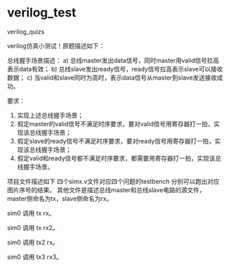 # verilog_test
verilog_quizs

verilog仿真小测试！原题描述如下：


总线握手场景描述：
a) 总线master发出data信号，同时master用valid信号拉高表示data有效；
b) 总线slave发出ready信号，ready信号拉高表示slave可以接收数据；
c) 当valid和slave同时为高时，表示data信号从master到slave发送接收成功。

要求：
1) 实现上述总线握手场景；
2) 假定master的valid信号不满足时序要求，要对valid信号用寄存器打一拍，实现该总线握手场景；
3) 假定slave的ready信号不满足时序要求，要对ready信号用寄存器打一拍，实现该总线握手场景；
4) 假定valid和ready信号都不满足时序要求，都需要用寄存器打一拍，实现该总线握手场景。

项目文件描述如下
四个simx.v文件对应四个问题的testbench 分别可以跑出对应图片序号的结果。
其他文件是描述总线master和总线slave电路的源文件，master侧命名为tx，slave侧命名为rx。

sim0 调用 tx rx。

sim0 调用 tx rx2。

sim0 调用 tx2 rx。

sim0 调用 tx3 rx3。
